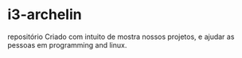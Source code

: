 # i3-archelin
repositório Criado com intuito de mostra nossos projetos, e ajudar as pessoas em programming and linux.
